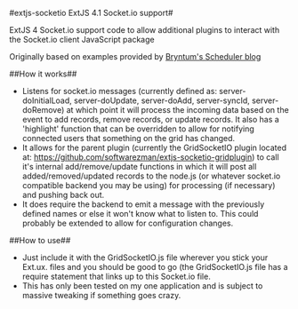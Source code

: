 #extjs-socketio ExtJS 4.1 Socket.io support#

ExtJS 4 Socket.io support code to allow additional plugins to interact with the Socket.io client JavaScript package

Originally based on examples provided by [Bryntum's Scheduler blog](http://bryntum.com/blog/nodejs-ext-scheduler-realtime-updates/)

##How it works##

* Listens for socket.io messages (currently defined as: server-doInitialLoad, server-doUpdate, server-doAdd, server-syncId, server-doRemove) at which point it will process the incoming data based on the event to add records, remove records, or update records. It also has a 'highlight' function that can be overridden to allow for notifying connected users that something on the grid has changed. 
* It allows for the parent plugin (currently the GridSocketIO plugin located at: https://github.com/softwarezman/extjs-socketio-gridplugin) to call it's internal add/remove/update functions in which it will post all added/removed/updated records to the node.js (or whatever socket.io compatible backend you may be using) for processing (if necessary) and pushing back out. 
* It does require the backend to emit a message with the previously defined names or else it won't know what to listen to. This could probably be extended to allow for configuration changes.

##How to use##

* Just include it with the GridSocketIO.js file wherever you stick your Ext.ux. files and you should be good to go (the GridSocketIO.js file has a require statement that links up to this Socket.io file. 
* This has only been tested on my one application and is subject to massive tweaking if something goes crazy.
